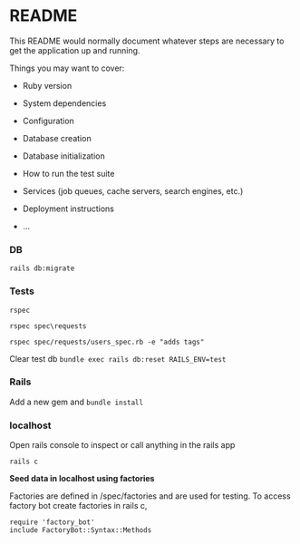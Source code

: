 # README

This README would normally document whatever steps are necessary to get the
application up and running.

Things you may want to cover:

* Ruby version

* System dependencies

* Configuration

* Database creation

* Database initialization

* How to run the test suite

* Services (job queues, cache servers, search engines, etc.)

* Deployment instructions

* ...

### DB

```rails db:migrate```

### Tests

```rspec```

```rspec spec\requests```

```rspec spec/requests/users_spec.rb -e "adds tags"```

Clear test db
```bundle exec rails db:reset RAILS_ENV=test```

### Rails

Add a new gem and
```bundle install```

### localhost

Open rails console to inspect or call anything in the rails app

```rails c```

**Seed data in localhost using factories**

Factories are defined in /spec/factories and are used for testing. To access factory bot create factories in rails c,

```shell
require 'factory_bot'
include FactoryBot::Syntax::Methods

```

